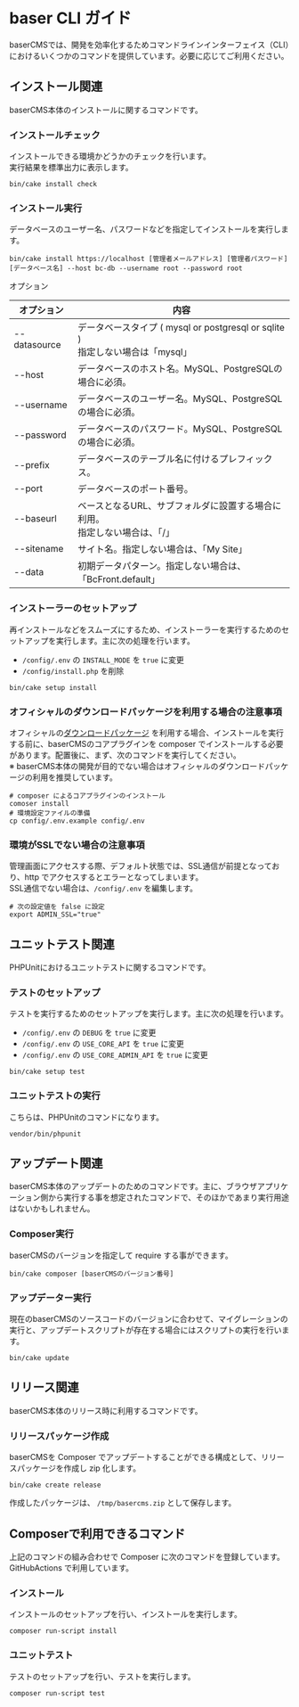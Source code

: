 # baser CLI ガイド

baserCMSでは、開発を効率化するためコマンドラインインターフェイス（CLI）におけるいくつかのコマンドを提供しています。必要に応じてご利用ください。


## インストール関連
baserCMS本体のインストールに関するコマンドです。

### インストールチェック
インストールできる環境かどうかのチェックを行います。  
実行結果を標準出力に表示します。

```shell
bin/cake install check
```

### インストール実行
データベースのユーザー名、パスワードなどを指定してインストールを実行します。

```shell
bin/cake install https://localhost [管理者メールアドレス] [管理者パスワード] [データベース名] --host bc-db --username root --password root
```

オプション

| オプション        | 内容                                                             |
|--------------|----------------------------------------------------------------|
| --datasource | データベースタイプ ( mysql or postgresql or sqlite )<br>指定しない場合は「mysql」 |
| --host       | データベースのホスト名。MySQL、PostgreSQLの場合に必須。                            |
| --username   | データベースのユーザー名。MySQL、PostgreSQLの場合に必須。                           |
| --password   | データベースのパスワード。MySQL、PostgreSQLの場合に必須。                           |
| --prefix     | データベースのテーブル名に付けるプレフィックス。                                       |
| --port       | データベースのポート番号。                                                  |
| --baseurl    | ベースとなるURL、サブフォルダに設置する場合に利用。<br>指定しない場合は、「/」                    |
| --sitename   | サイト名。指定しない場合は、「My Site」                                        |
| --data       | 初期データパターン。指定しない場合は、「BcFront.default」                           |

### インストーラーのセットアップ
再インストールなどをスムーズにするため、インストーラーを実行するためのセットアップを実行します。主に次の処理を行います。

- `/config/.env` の `INSTALL_MODE` を `true` に変更
- `/config/install.php` を削除

```shell
bin/cake setup install
```

### オフィシャルのダウンロードパッケージを利用する場合の注意事項
オフィシャルの[ダウンロードパッケージ](https://basercms.net/download) を利用する場合、インストールを実行する前に、baserCMSのコアプラグインを composer でインストールする必要があります。配置後に、まず、次のコマンドを実行してください。  
※ baserCMS本体の開発が目的でない場合はオフィシャルのダウンロードパッケージの利用を推奨しています。

```shell
# composer によるコアプラグインのインストール
comoser install
# 環境設定ファイルの準備
cp config/.env.example config/.env
```

### 環境がSSLでない場合の注意事項
管理画面にアクセスする際、デフォルト状態では、SSL通信が前提となっており、http でアクセスするとエラーとなってしまいます。  
SSL通信でない場合は、`/config/.env` を編集します。

```shell
# 次の設定値を false に設定
export ADMIN_SSL="true"
```

## ユニットテスト関連
PHPUnitにおけるユニットテストに関するコマンドです。

### テストのセットアップ
テストを実行するためのセットアップを実行します。主に次の処理を行います。

- `/config/.env` の `DEBUG` を `true` に変更
- `/config/.env` の `USE_CORE_API` を `true` に変更
- `/config/.env` の `USE_CORE_ADMIN_API` を `true` に変更

```shell
bin/cake setup test
```

### ユニットテストの実行
こちらは、PHPUnitのコマンドになります。

```shell
vendor/bin/phpunit
```


## アップデート関連
baserCMS本体のアップデートのためのコマンドです。主に、ブラウザアプリケーション側から実行する事を想定されたコマンドで、そのほかであまり実行用途はないかもしれません。

### Composer実行

baserCMSのバージョンを指定して require する事ができます。  

```shell
bin/cake composer [baserCMSのバージョン番号]
```

### アップデーター実行

現在のbaserCMSのソースコードのバージョンに合わせて、マイグレーションの実行と、アップデートスクリプトが存在する場合にはスクリプトの実行を行います。  

```shell
bin/cake update
```

## リリース関連
baserCMS本体のリリース時に利用するコマンドです。

### リリースパッケージ作成
baserCMSを Composer でアップデートすることができる構成として、リリースパッケージを作成し zip 化します。

```shell
bin/cake create release
```
作成したパッケージは、 `/tmp/basercms.zip` として保存します。


## Composerで利用できるコマンド

上記のコマンドの組み合わせで Composer に次のコマンドを登録しています。  
GitHubActions で利用しています。

### インストール
インストールのセットアップを行い、インストールを実行します。
```shell
composer run-script install
```

### ユニットテスト
テストのセットアップを行い、テストを実行します。
```shell
composer run-script test
```

